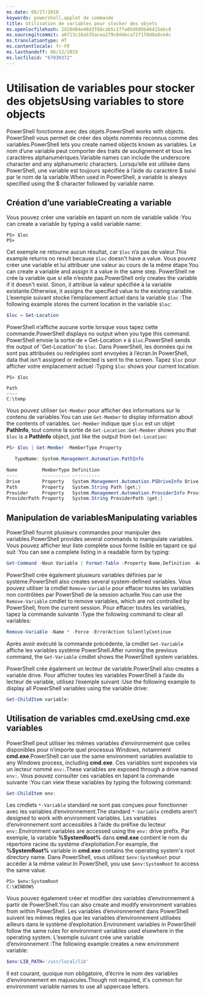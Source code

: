```yaml
---
ms.date: 08/27/2018
keywords: powershell,applet de commande
title: Utilisation de variables pour stocker des objets
ms.openlocfilehash: 2d20d84e48d3f68cab5c1ffa05d689b46415ebc8
ms.sourcegitcommit: a6f13c16a535acea279c0ddeca72f1f0d8a8ce4c
ms.translationtype: HT
ms.contentlocale: fr-FR
ms.lasthandoff: 06/12/2019
ms.locfileid: "67030372"
---
```

# <a name="using-variables-to-store-objects"></a><span data-ttu-id="fe817-103">Utilisation de variables pour stocker des objets</span><span class="sxs-lookup"><span data-stu-id="fe817-103">Using variables to store objects</span></span>

<span data-ttu-id="fe817-104">PowerShell fonctionne avec des objets.</span><span class="sxs-lookup"><span data-stu-id="fe817-104">PowerShell works with objects.</span></span> <span data-ttu-id="fe817-105">PowerShell vous permet de créer des objets nommés reconnus comme des variables.</span><span class="sxs-lookup"><span data-stu-id="fe817-105">PowerShell lets you create named objects known as variables.</span></span>
<span data-ttu-id="fe817-106">Le nom d’une variable peut comporter des traits de soulignement et tous les caractères alphanumériques.</span><span class="sxs-lookup"><span data-stu-id="fe817-106">Variable names can include the underscore character and any alphanumeric characters.</span></span> <span data-ttu-id="fe817-107">Lorsqu’elle est utilisée dans PowerShell, une variable est toujours spécifiée à l’aide du caractère \$ suivi par le nom de la variable.</span><span class="sxs-lookup"><span data-stu-id="fe817-107">When used in PowerShell, a variable is always specified using the \$ character followed by variable name.</span></span>

## <a name="creating-a-variable"></a><span data-ttu-id="fe817-108">Création d’une variable</span><span class="sxs-lookup"><span data-stu-id="fe817-108">Creating a variable</span></span>

<span data-ttu-id="fe817-109">Vous pouvez créer une variable en tapant un nom de variable valide :</span><span class="sxs-lookup"><span data-stu-id="fe817-109">You can create a variable by typing a valid variable name:</span></span>

```
PS> $loc
PS>
```

<span data-ttu-id="fe817-110">Cet exemple ne retourne aucun résultat, car `$loc` n’a pas de valeur.</span><span class="sxs-lookup"><span data-stu-id="fe817-110">This example returns no result because `$loc` doesn't have a value.</span></span> <span data-ttu-id="fe817-111">Vous pouvez créer une variable et lui attribuer une valeur au cours de la même étape.</span><span class="sxs-lookup"><span data-stu-id="fe817-111">You can create a variable and assign it a value in the same step.</span></span> <span data-ttu-id="fe817-112">PowerShell ne crée la variable que si elle n’existe pas.</span><span class="sxs-lookup"><span data-stu-id="fe817-112">PowerShell only creates the variable if it doesn't exist.</span></span>
<span data-ttu-id="fe817-113">Sinon, il attribue la valeur spécifiée à la variable existante.</span><span class="sxs-lookup"><span data-stu-id="fe817-113">Otherwise, it assigns the specified value to the existing variable.</span></span> <span data-ttu-id="fe817-114">L’exemple suivant stocke l’emplacement actuel dans la variable `$loc` :</span><span class="sxs-lookup"><span data-stu-id="fe817-114">The following example stores the current location in the variable `$loc`:</span></span>

```powershell
$loc = Get-Location
```

<span data-ttu-id="fe817-115">PowerShell n’affiche aucune sortie lorsque vous tapez cette commande.</span><span class="sxs-lookup"><span data-stu-id="fe817-115">PowerShell displays no output when you type this command.</span></span> <span data-ttu-id="fe817-116">PowerShell envoie la sortie de « Get-Location » à `$loc`.</span><span class="sxs-lookup"><span data-stu-id="fe817-116">PowerShell sends the output of 'Get-Location' to `$loc`.</span></span> <span data-ttu-id="fe817-117">Dans PowerShell, les données qui ne sont pas attribuées ou redirigées sont envoyées à l’écran.</span><span class="sxs-lookup"><span data-stu-id="fe817-117">In PowerShell, data that isn't assigned or redirected is sent to the screen.</span></span> <span data-ttu-id="fe817-118">Tapez `$loc` pour afficher votre emplacement actuel :</span><span class="sxs-lookup"><span data-stu-id="fe817-118">Typing `$loc` shows your current location:</span></span>

```
PS> $loc

Path
----
C:\temp
```

<span data-ttu-id="fe817-119">Vous pouvez utiliser `Get-Member` pour afficher des informations sur le contenu de variables.</span><span class="sxs-lookup"><span data-stu-id="fe817-119">You can use `Get-Member` to display information about the contents of variables.</span></span> <span data-ttu-id="fe817-120">`Get-Member` indique que `$loc` est un objet **PathInfo**, tout comme la sortie de `Get-Location` :</span><span class="sxs-lookup"><span data-stu-id="fe817-120">`Get-Member` shows you that `$loc` is a **PathInfo** object, just like the output from `Get-Location`:</span></span>

```powershell
PS> $loc | Get-Member -MemberType Property

   TypeName: System.Management.Automation.PathInfo

Name         MemberType Definition
----         ---------- ----------
Drive        Property   System.Management.Automation.PSDriveInfo Drive {get;}
Path         Property   System.String Path {get;}
Provider     Property   System.Management.Automation.ProviderInfo Provider {...
ProviderPath Property   System.String ProviderPath {get;}
```

## <a name="manipulating-variables"></a><span data-ttu-id="fe817-121">Manipulation de variables</span><span class="sxs-lookup"><span data-stu-id="fe817-121">Manipulating variables</span></span>

<span data-ttu-id="fe817-122">PowerShell fournit plusieurs commandes pour manipuler des variables.</span><span class="sxs-lookup"><span data-stu-id="fe817-122">PowerShell provides several commands to manipulate variables.</span></span> <span data-ttu-id="fe817-123">Vous pouvez afficher leur liste complète sous forme lisible en tapant ce qui suit :</span><span class="sxs-lookup"><span data-stu-id="fe817-123">You can see a complete listing in a readable form by typing:</span></span>

```powershell
Get-Command -Noun Variable | Format-Table -Property Name,Definition -AutoSize -Wrap
```

<span data-ttu-id="fe817-124">PowerShell crée également plusieurs variables définies par le système.</span><span class="sxs-lookup"><span data-stu-id="fe817-124">PowerShell also creates several system-defined variables.</span></span> <span data-ttu-id="fe817-125">Vous pouvez utiliser la cmdlet `Remove-Variable` pour effacer toutes les variables non contrôlées par PowerShell de la session actuelle.</span><span class="sxs-lookup"><span data-stu-id="fe817-125">You can use the `Remove-Variable` cmdlet to remove variables, which are not controlled by PowerShell, from the current session.</span></span> <span data-ttu-id="fe817-126">Pour effacer toutes les variables, tapez la commande suivante :</span><span class="sxs-lookup"><span data-stu-id="fe817-126">Type the following command to clear all variables:</span></span>

```powershell
Remove-Variable -Name * -Force -ErrorAction SilentlyContinue
```

<span data-ttu-id="fe817-127">Après avoir exécuté la commande précédente, la cmdlet `Get-Variable` affiche les variables système PowerShell.</span><span class="sxs-lookup"><span data-stu-id="fe817-127">After running the previous command, the `Get-Variable` cmdlet shows the PowerShell system variables.</span></span>

<span data-ttu-id="fe817-128">PowerShell crée également un lecteur de variable.</span><span class="sxs-lookup"><span data-stu-id="fe817-128">PowerShell also creates a variable drive.</span></span> <span data-ttu-id="fe817-129">Pour afficher toutes les variables PowerShell à l’aide du lecteur de variable, utilisez l’exemple suivant :</span><span class="sxs-lookup"><span data-stu-id="fe817-129">Use the following example to display all PowerShell variables using the variable drive:</span></span>

```powershell
Get-ChildItem variable:
```

## <a name="using-cmdexe-variables"></a><span data-ttu-id="fe817-130">Utilisation de variables cmd.exe</span><span class="sxs-lookup"><span data-stu-id="fe817-130">Using cmd.exe variables</span></span>

<span data-ttu-id="fe817-131">PowerShell peut utiliser les mêmes variables d’environnement que celles disponibles pour n’importe quel processus Windows, notamment **cmd.exe**.</span><span class="sxs-lookup"><span data-stu-id="fe817-131">PowerShell can use the same environment variables available to any Windows process, including **cmd.exe**.</span></span> <span data-ttu-id="fe817-132">Ces variables sont exposées via un lecteur nommé `env:`.</span><span class="sxs-lookup"><span data-stu-id="fe817-132">These variables are exposed through a drive named `env:`.</span></span> <span data-ttu-id="fe817-133">Vous pouvez consulter ces variables en tapant la commande suivante :</span><span class="sxs-lookup"><span data-stu-id="fe817-133">You can view these variables by typing the following command:</span></span>

```powershell
Get-ChildItem env:
```

<span data-ttu-id="fe817-134">Les cmdlets `*-Variable` standard ne sont pas conçues pour fonctionner avec les variables d’environnement.</span><span class="sxs-lookup"><span data-stu-id="fe817-134">The standard `*-Variable` cmdlets aren't designed to work with environment variables.</span></span> <span data-ttu-id="fe817-135">Les variables d’environnement sont accessibles à l’aide du préfixe du lecteur `env:`.</span><span class="sxs-lookup"><span data-stu-id="fe817-135">Environment variables are accessed using the `env:` drive prefix.</span></span> <span data-ttu-id="fe817-136">Par exemple, la variable **%SystemRoot%** dans **cmd.exe** contient le nom du répertoire racine du système d’exploitation.</span><span class="sxs-lookup"><span data-stu-id="fe817-136">For example, the **%SystemRoot%** variable in **cmd.exe** contains the operating system's root directory name.</span></span> <span data-ttu-id="fe817-137">Dans PowerShell, vous utilisez `$env:SystemRoot` pour accéder à la même valeur.</span><span class="sxs-lookup"><span data-stu-id="fe817-137">In PowerShell, you use `$env:SystemRoot` to access the same value.</span></span>

```
PS> $env:SystemRoot
C:\WINDOWS
```

<span data-ttu-id="fe817-138">Vous pouvez également créer et modifier des variables d’environnement à partir de PowerShell.</span><span class="sxs-lookup"><span data-stu-id="fe817-138">You can also create and modify environment variables from within PowerShell.</span></span> <span data-ttu-id="fe817-139">Les variables d’environnement dans PowerShell suivent les mêmes règles que les variables d’environnement utilisées ailleurs dans le système d’exploitation.</span><span class="sxs-lookup"><span data-stu-id="fe817-139">Environment variables in PowerShell follow the same rules for environment variables used elsewhere in the operating system.</span></span> <span data-ttu-id="fe817-140">L’exemple suivant crée une variable d’environnement :</span><span class="sxs-lookup"><span data-stu-id="fe817-140">The following example creates a new environment variable:</span></span>

```powershell
$env:LIB_PATH='/usr/local/lib'
```

<span data-ttu-id="fe817-141">Il est courant, quoique non obligatoire, d’écrire le nom des variables d’environnement en majuscules.</span><span class="sxs-lookup"><span data-stu-id="fe817-141">Though not required, it's common for environment variable names to use all uppercase letters.</span></span>
